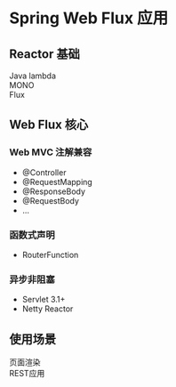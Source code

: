# Spring Web Flux 应用

## Reactor 基础
 Java lambda  
 MONO   
 Flux  

## Web Flux 核心
### Web MVC 注解兼容
- @Controller
- @RequestMapping
- @ResponseBody
- @RequestBody
- ...

### 函数式声明
- RouterFunction

### 异步非阻塞
- Servlet 3.1+
- Netty Reactor

## 使用场景
页面渲染  
REST应用  

